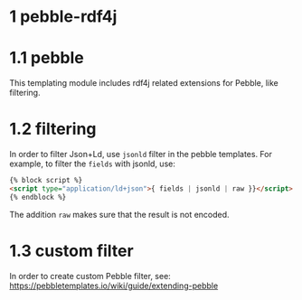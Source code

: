 # 1 pebble-rdf4j

# 1.1 pebble
This templating module includes rdf4j related extensions for Pebble, like filtering.

# 1.2 filtering
In order to filter Json+Ld, use ```jsonld``` filter in the pebble templates. For example, to filter the ```fields```
with jsonld, use:
```html
{% block script %}
<script type="application/ld+json">{ fields | jsonld | raw }}</script>
{% endblock %}
```
The addition ```raw``` makes sure that the result is not encoded.

# 1.3 custom filter
In order to create custom Pebble filter, see: https://pebbletemplates.io/wiki/guide/extending-pebble
